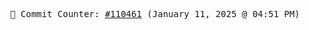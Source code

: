 <p align="center">
    <samp>
        📮 Commit Counter: <a href="https://github.com/Javascript-void0/Javascript-void0/commits/main">#110461</a> (January 11, 2025 @ 04:51 PM)
    </samp>
</p>